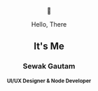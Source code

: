 <div align="center">
    <p>🙏</p>
  <p>Hello, There</p>
  <h2>It's Me</h2>
<h3>Sewak Gautam</h3>
<p><small><strong>UI/UX Designer  & Node Developer</strong></small></p>
<p></p>
</div>
